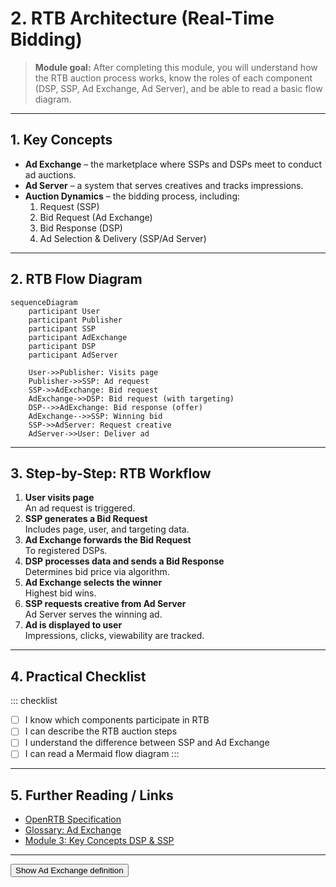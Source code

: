 # 2. RTB Architecture (Real-Time Bidding)

> **Module goal:**
> After completing this module, you will understand how the RTB auction process works, know the roles of each component (DSP, SSP, Ad Exchange, Ad Server), and be able to read a basic flow diagram.

---

## 1. Key Concepts
- **Ad Exchange** – the marketplace where SSPs and DSPs meet to conduct ad auctions.
- **Ad Server** – a system that serves creatives and tracks impressions.
- **Auction Dynamics** – the bidding process, including:  
  1. Request (SSP)  
  2. Bid Request (Ad Exchange)  
  3. Bid Response (DSP)  
  4. Ad Selection & Delivery (SSP/Ad Server)

---

## 2. RTB Flow Diagram
```mermaid
sequenceDiagram
    participant User
    participant Publisher
    participant SSP
    participant AdExchange
    participant DSP
    participant AdServer

    User->>Publisher: Visits page
    Publisher->>SSP: Ad request
    SSP->>AdExchange: Bid request
    AdExchange->>DSP: Bid request (with targeting)
    DSP-->>AdExchange: Bid response (offer)
    AdExchange-->>SSP: Winning bid
    SSP->>AdServer: Request creative
    AdServer->>User: Deliver ad
```

---

## 3. Step-by-Step: RTB Workflow
1. **User visits page**  
   An ad request is triggered.
2. **SSP generates a Bid Request**  
   Includes page, user, and targeting data.
3. **Ad Exchange forwards the Bid Request**  
   To registered DSPs.
4. **DSP processes data and sends a Bid Response**  
   Determines bid price via algorithm.
5. **Ad Exchange selects the winner**  
   Highest bid wins.
6. **SSP requests creative from Ad Server**  
   Ad Server serves the winning ad.
7. **Ad is displayed to user**  
   Impressions, clicks, viewability are tracked.

---

## 4. Practical Checklist
::: checklist
- [ ] I know which components participate in RTB
- [ ] I can describe the RTB auction steps
- [ ] I understand the difference between SSP and Ad Exchange
- [ ] I can read a Mermaid flow diagram
:::

---

## 5. Further Reading / Links
- [OpenRTB Specification](https://iabtechlab.com/standards/openrtb)
- [Glossary: Ad Exchange](../glossary/ad-exchange.md)
- [Module 3: Key Concepts DSP & SSP](3-key-concepts.md)

---

<button class="flashcard">Show Ad Exchange definition</button>
<div class="answer" hidden>
An Ad Exchange is an electronic marketplace where SSPs and DSPs conduct real-time auctions by exchanging bid requests and bid responses.
</div>
